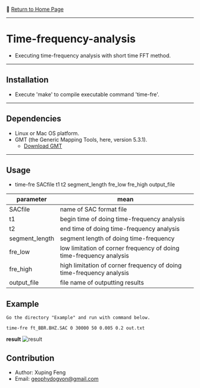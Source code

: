 :hotel: [Return to Home Page](https://github.com/geophydog/geophydog.github.io/blob/master/README.md)

***

# Time-frequency-analysis
- Executing time-frequency analysis with short time FFT method.

***

## Installation
- Execute 'make' to compile executable command 'time-fre'.

***

## Dependencies
- Linux or Mac OS platform.
- GMT (the Generic Mapping Tools, here, version 5.3.1).
   - [Download GMT](http://gmt.soest.hawaii.edu/projects/gmt/wiki/Download)

***

## Usage
- time-fre SACfile t1 t2 segment_length fre_low fre_high output_file

| parameter | mean | 
| --------- | ---- |
| SACfile   | name of SAC format file |
|    t1     | begin time of doing time-frequency analysis |
|    t2     | end time of doing time-frequency analysis   |
|  segment_length |  segment length of doing time-frequency |
|  fre_low   |  low limitation of corner frequency of doing time-frequency analysis |
|  fre_high  | high limitation of corner frequency of doing time-frequency analysis |
|  output_file | file name of outputting results |

## Example
```
Go the directory "Example" and run with command below.
```

```
time-fre ft_BBR.BHZ.SAC 0 30000 50 0.005 0.2 out.txt
```
__result__
![result](https://github.com/geophydog/Time-frequency-analysis/blob/master/Example/ft_BBR.BHZ.SAC.tif)

## Contribution
- Author: Xuping Feng
- Email: geophydogvon@gmail.com
